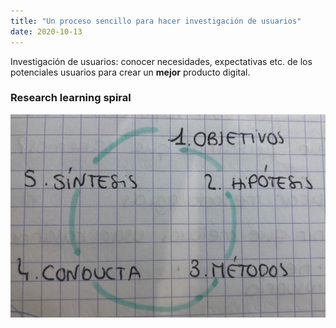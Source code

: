```yaml
---
title: "Un proceso sencillo para hacer investigación de usuarios"
date: 2020-10-13
---
```


Investigación de usuarios: conocer necesidades, expectativas etc. de los potenciales usuarios para crear un __mejor__ producto digital.

### Research learning spiral
![Research learning spiral](IMG_1346.png)

